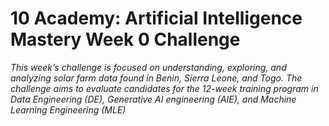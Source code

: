 # 10 Academy: Artificial Intelligence Mastery Week 0 Challenge 
*This week’s challenge is focused on understanding, exploring, and analyzing solar farm data found in Benin, Sierra Leone, and Togo. The challenge aims to evaluate candidates for the 12-week training program in Data Engineering (DE), Generative AI engineering (AIE), and Machine Learning Engineering (MLE)*

